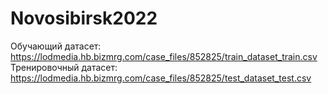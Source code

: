 # Novosibirsk2022
Обучающий датасет: https://lodmedia.hb.bizmrg.com/case_files/852825/train_dataset_train.csv
Тренировочный датасет: https://lodmedia.hb.bizmrg.com/case_files/852825/test_dataset_test.csv

